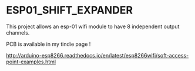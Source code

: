 # ESP01_SHIFT_EXPANDER

This project allows an esp-01 wifi module to have 8 independent output channels. 

PCB is available in my tindie page !

http://arduino-esp8266.readthedocs.io/en/latest/esp8266wifi/soft-access-point-examples.html
